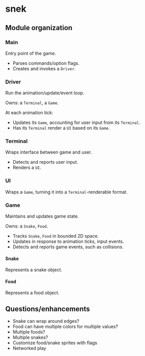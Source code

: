 # snek

## Module organization

### Main

Entry point of the game.

- Parses commands/option flags.
- Creates and invokes a `Driver`.

### Driver

Run the animation/update/event loop.

Owns: a `Terminal`, a `Game`.

At each animation tick:

- Updates its `Game`, accounting for user input from its `Terminal`.
- Has its `Terminal` render a `UI` based on its `Game`.

### Terminal

Wraps interface between game and user.

- Detects and reports user input.
- Renders a `UI`.

### UI

Wraps a `Game`, turning it into a `Terminal`-renderable format.

### Game

Maintains and updates game state.

Owns: a `Snake`, `Food`.

- Tracks `Snake`, `Food` in bounded 2D space.
- Updates in response to animation ticks, input events.
- Detects and reports game events, such as collisions.

#### Snake

Represents a snake object.

#### Food

Represents a food object.

## Questions/enhancements

- Snake can wrap around edges?
- Food can have multiple colors for multiple values?
- Multiple foods?
- Multiple snakes?
- Customize food/snake sprites with flags
- Networked play
